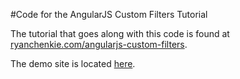 #Code for the AngularJS Custom Filters Tutorial

The tutorial that goes along with this code is found at [ryanchenkie.com/angularjs-custom-filters](ryanchenkie.com/angularjs-custom-filters).

The demo site is located [here](http://angular-coordinates.ryanchenkie.com).
